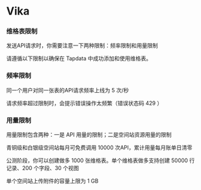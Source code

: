 # Vika


### 维格表限制

发送API请求时，你需要注意一下两种限制：频率限制和用量限制

请遵循以下限制以确保在 Tapdata 中成功添加和使用维格表。

### 频率限制

同一个用户对同一张表的API请求频率上线为 5 次/秒

请求频率超过限制时，会提示错误操作太频繁（错误状态码 429 ）

### 用量限制

用量限制包含两种：一是 API 用量的限制；二是空间站资源用量的限制

青铜级和白银级空间站每月可免费调用 10000 次API，累计用量每月账单日清零

公测阶段，你可以创建做多 1000 张维格表。单个维格表做多支持创建 50000 行记录、200 个字段、30 个视图

单个空间站上传附件的容量上限为 1 GB